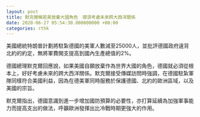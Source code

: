 ```yaml
---
layout: post
title: 默克爾稱若美放棄大國角色　德須考慮未來跨大西洋關係
date: 2020-06-27 05:54:30.000000000 +08:00
categories: rthk
---
```


美國總統特朗普計劃將駐紮德國的美軍人數減至25000人，並批評德國政府違背北約的約定，無將軍費開支提高到國內生產總值的2%。

德國總理默克爾回應說，如果美國自願放棄作為世界大國的角色，德國就必須從根本上，好好考慮未來的跨大西洋關係。默克爾接受傳媒訪問時強調，在德國駐紮軍隊同樣符合美國利益，因為在德美軍同時服務於保護德國、北約的歐洲區域，以及美國的宗旨。

默克爾指出，德國意識到進一步增加國防預算的必要性，亦打算延續為加強軍事能力而提高支出的做法，呼籲歐洲發揮出比冷戰時期更強大的作用。
